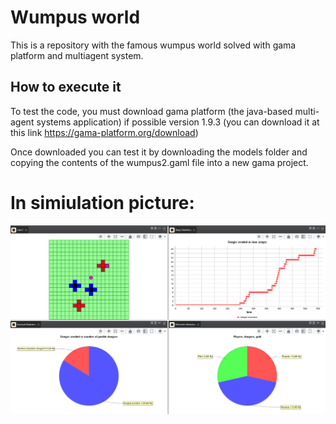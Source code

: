 # Wumpus world
This is a repository with the famous wumpus world solved with gama platform and multiagent system.

## How to execute it
To test the code, you must download gama platform 
(the java-based multi-agent systems application) 
if possible version 1.9.3 (you can download it 
at this link https://gama-platform.org/download)

Once downloaded you can test it by downloading the 
models folder and copying the contents 
of the wumpus2.gaml file into a new gama project.

# In simiulation picture:
![alt text](https://github.com/eliascarrasco1227/wumpus/blob/main/execution%20pictures%20and%20videos/end_of_the_game_picture.png)

